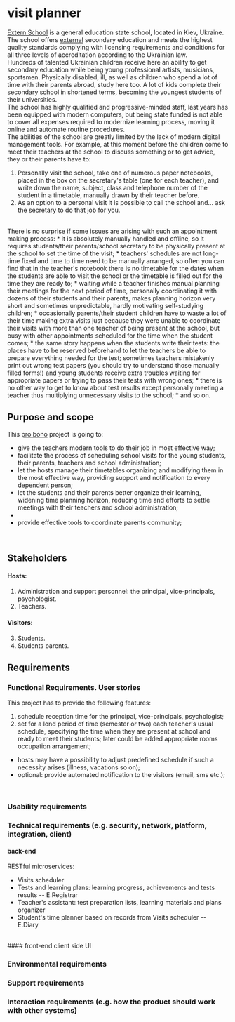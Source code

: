 # visit planner

<a href="https://uk.wikipedia.org/wiki/Школа_екстернів_(Київ)">Extern School</a> is a general education state school, 
located in Kiev, Ukraine. 
The school offers <a href="https://en.wikipedia.org/wiki/External_degree">external</a> secondary education and meets the 
highest quality standards complying with licensing requirements and conditions for all three levels of accreditation 
according to the Ukrainian law.</br>
Hundreds of talented Ukrainian children receive here an ability to get secondary education while being young professional 
artists, musicians, sportsmen. Physically disabled, ill, as well as children who spend a lot of time with their parents 
abroad, study here too. A lot of kids complete their secondary school in shortened terms, becoming the youngest students 
of their universities. </br>
The school has highly qualified and progressive-minded staff, last years has been equipped with modern computers, 
but being state funded is not able to cover all expenses required to modernize learning process, moving it online and 
automate routine procedures. </br>
The abilities of the school are greatly limited by the lack of modern digital management tools. 
For example, at this moment before the children come to meet their teachers at the school to discuss something or to get 
advice, they or their parents have to:</br>
1. Personally visit the school, take one of numerous paper notebooks, placed in the box on the secretary's table 
(one for each teacher), and write down the name, subject, class and telephone number of the student in a timetable, 
manually drawn by their teacher before.</br>
2. As an option to a personal visit it is possible to call the school and... ask the secretary to do that job for you.
</br>
There is no surprise if some issues are arising with such an appointment making process:
 * it is absolutely manually handled and offline, so it requires students/their parents/school secretary to be physically 
 present at the school to set the time of the visit;
 * teachers' schedules are not long-time fixed and time to time need to be manually arranged, so often you can find that 
 in the teacher's notebook there is no timetable for the dates when the students are able to visit the school or the 
 timetable is filled out for the time they are ready to; 
 * waiting while a teacher finishes manual planning their meetings for the next period of time, personally coordinating 
 it with dozens of their students and their parents, makes planning horizon very short and sometimes unpredictable, 
 hardly motivating self-studying children;
 * occasionally parents/their student children have to waste a lot of their time making extra visits just because they 
 were unable to coordinate their visits with more than one teacher of being present at the school, but busy with other 
 appointments scheduled for the time when the student comes;
 * the same story happens when the students write their tests: the places have to be reserved beforehand to let the 
 teachers be able to prepare everything needed for the test; sometimes teachers mistakenly print out wrong test papers 
  (you should try to understand those manually filled forms!) and young students receive extra troubles waiting for 
  appropriate papers or trying to pass their tests with wrong ones;
 * there is no other way to get to know about test results except personally meeting a teacher thus multiplying 
 unnecessary visits to the school;
 * and so on.
 
## Purpose and scope
This <a href="https://en.wikipedia.org/wiki/Pro_bono">pro bono</a> project is going to:
 * give the teachers modern tools to do their job in most effective way;
 * facilitate the process of scheduling school visits for the young students, their parents, teachers and school 
 administration;
 * let the hosts manage their timetables organizing and modifying them in the most effective way, providing support and 
 notification to every dependent person;
 * let the students and their parents better organize their learning, widening time planning horizon, reducing time and 
 efforts to settle meetings with their teachers and school administration;
 * 
 * provide effective tools to coordinate parents community;
 
</br>

## Stakeholders
#### Hosts:
1. Administration and support personnel: the principal, vice-principals, psychologist.
2. Teachers.
#### Visitors:
3. Students.
4. Students parents.

## Requirements
### Functional Requirements. User stories
This project has to provide the following features:</br>
 1. schedule reception time for the principal, vice-principals, psychologist;
 2. set for a lond period of time (semester or two) each teacher's usual schedule, specifying the time when they are present at school and ready to meet their students; later could be added appropriate rooms occupation arrangement;</br>
 * hosts may have a possibility to adjust predefined schedule if such a necessity arises (illness, vacations so on); 
 * optional: provide automated notification to the visitors (email, sms etc.);
 
</br>

### Usability requirements

### Technical requirements (e.g. security, network, platform, integration, client)
#### back-end
RESTful microservices:
 * Visits scheduler
 * Tests and learning plans: learning progress, achievements and tests results -- E.Registrar
 * Teacher's assistant: test preparation lists, learning materials and plans organizer
 * Student's time planner based on records from Visits scheduler -- E.Diary
</br>
#### front-end
client side UI

### Environmental requirements
### Support requirements
### Interaction requirements (e.g. how the product should work with other systems)

